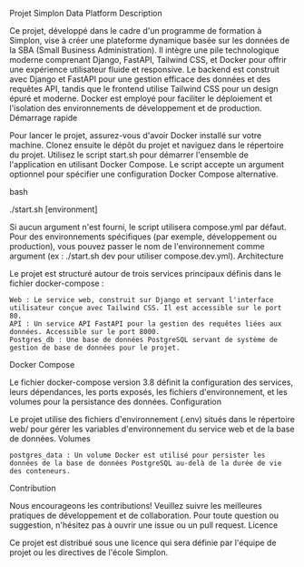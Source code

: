 Projet Simplon Data Platform
Description

Ce projet, développé dans le cadre d'un programme de formation à Simplon, vise à créer une plateforme dynamique basée sur les données de la SBA (Small Business Administration). Il intègre une pile technologique moderne comprenant Django, FastAPI, Tailwind CSS, et Docker pour offrir une expérience utilisateur fluide et responsive. Le backend est construit avec Django et FastAPI pour une gestion efficace des données et des requêtes API, tandis que le frontend utilise Tailwind CSS pour un design épuré et moderne. Docker est employé pour faciliter le déploiement et l'isolation des environnements de développement et de production.
Démarrage rapide

Pour lancer le projet, assurez-vous d'avoir Docker installé sur votre machine. Clonez ensuite le dépôt du projet et naviguez dans le répertoire du projet. Utilisez le script start.sh pour démarrer l'ensemble de l'application en utilisant Docker Compose. Le script accepte un argument optionnel pour spécifier une configuration Docker Compose alternative.

bash

./start.sh [environment]

Si aucun argument n'est fourni, le script utilisera compose.yml par défaut. Pour des environnements spécifiques (par exemple, développement ou production), vous pouvez passer le nom de l'environnement comme argument (ex : ./start.sh dev pour utiliser compose.dev.yml).
Architecture

Le projet est structuré autour de trois services principaux définis dans le fichier docker-compose :

    Web : Le service web, construit sur Django et servant l'interface utilisateur conçue avec Tailwind CSS. Il est accessible sur le port 80.
    API : Un service API FastAPI pour la gestion des requêtes liées aux données. Accessible sur le port 8000.
    Postgres_db : Une base de données PostgreSQL servant de système de gestion de base de données pour le projet.

Docker Compose

Le fichier docker-compose version 3.8 définit la configuration des services, leurs dépendances, les ports exposés, les fichiers d'environnement, et les volumes pour la persistance des données.
Configuration

Le projet utilise des fichiers d'environnement (.env) situés dans le répertoire web/ pour gérer les variables d'environnement du service web et de la base de données.
Volumes

    postgres_data : Un volume Docker est utilisé pour persister les données de la base de données PostgreSQL au-delà de la durée de vie des conteneurs.

Contribution

Nous encourageons les contributions! Veuillez suivre les meilleures pratiques de développement et de collaboration. Pour toute question ou suggestion, n'hésitez pas à ouvrir une issue ou un pull request.
Licence

Ce projet est distribué sous une licence qui sera définie par l'équipe de projet ou les directives de l'école Simplon.
